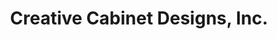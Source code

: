 ---
title: "Creative Cabinet Designs, Inc."
url: /boonton/creative-cabinet-designs-inc/
shop: Küchen
---